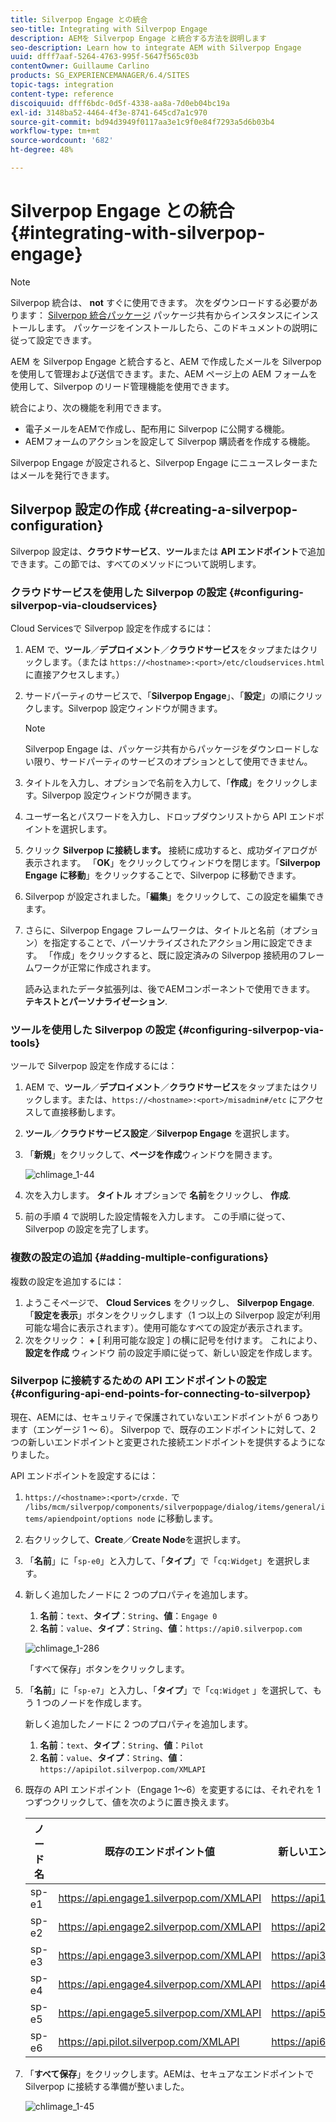 ```yaml
---
title: Silverpop Engage との統合
seo-title: Integrating with Silverpop Engage
description: AEMを Silverpop Engage と統合する方法を説明します
seo-description: Learn how to integrate AEM with Silverpop Engage
uuid: dfff7aaf-5264-4763-995f-5647f565c03b
contentOwner: Guillaume Carlino
products: SG_EXPERIENCEMANAGER/6.4/SITES
topic-tags: integration
content-type: reference
discoiquuid: dfff6bdc-0d5f-4338-aa8a-7d0eb04bc19a
exl-id: 3148ba52-4464-4f3e-8741-645cd7a1c970
source-git-commit: bd94d3949f0117aa3e1c9f0e84f7293a5d6b03b4
workflow-type: tm+mt
source-wordcount: '682'
ht-degree: 48%

---
```


# Silverpop Engage との統合{#integrating-with-silverpop-engage}

>[!NOTE]
>
>Silverpop 統合は、 **not** すぐに使用できます。 次をダウンロードする必要があります： [Silverpop 統合パッケージ](https://www.adobeaemcloud.com/content/marketplace/marketplaceProxy.html?packagePath=/content/companies/public/adobe/packages/aem620/product/cq-mcm-integrations-silverpop-content) パッケージ共有からインスタンスにインストールします。 パッケージをインストールしたら、このドキュメントの説明に従って設定できます。

AEM を Silverpop Engage と統合すると、AEM で作成したメールを Silverpop を使用して管理および送信できます。また、AEM ページ上の AEM フォームを使用して、Silverpop のリード管理機能を使用できます。

統合により、次の機能を利用できます。

* 電子メールをAEMで作成し、配布用に Silverpop に公開する機能。
* AEMフォームのアクションを設定して Silverpop 購読者を作成する機能。

Silverpop Engage が設定されると、Silverpop Engage にニュースレターまたはメールを発行できます。

## Silverpop 設定の作成 {#creating-a-silverpop-configuration}

Silverpop 設定は、**クラウドサービス**、**ツール**&#x200B;または **API エンドポイント**&#x200B;で追加できます。この節では、すべてのメソッドについて説明します。

### クラウドサービスを使用した Silverpop の設定 {#configuring-silverpop-via-cloudservices}

Cloud Servicesで Silverpop 設定を作成するには：

1. AEM で、**ツール**／**デプロイメント**／**クラウドサービス**&#x200B;をタップまたはクリックします。（または `https://<hostname>:<port>/etc/cloudservices.html` に直接アクセスします。）
1. サードパーティのサービスで、「**Silverpop Engage**」、「**設定**」の順にクリックします。Silverpop 設定ウィンドウが開きます。

   >[!NOTE]
   >
   >Silverpop Engage は、パッケージ共有からパッケージをダウンロードしない限り、サードパーティのサービスのオプションとして使用できません。

1. タイトルを入力し、オプションで名前を入力して、「**作成**」をクリックします。Silverpop 設定ウィンドウが開きます。
1. ユーザー名とパスワードを入力し、ドロップダウンリストから API エンドポイントを選択します。
1. クリック **Silverpop に接続します。** 接続に成功すると、成功ダイアログが表示されます。 「**OK**」をクリックしてウィンドウを閉じます。「**Silverpop Engage に移動**」をクリックすることで、Silverpop に移動できます。
1. Silverpop が設定されました。「**編集**」をクリックして、この設定を編集できます。
1. さらに、Silverpop Engage フレームワークは、タイトルと名前（オプション）を指定することで、パーソナライズされたアクション用に設定できます。 「作成」をクリックすると、既に設定済みの Silverpop 接続用のフレームワークが正常に作成されます。

   読み込まれたデータ拡張列は、後でAEMコンポーネントで使用できます。 **テキストとパーソナライゼーション**.

### ツールを使用した Silverpop の設定 {#configuring-silverpop-via-tools}

ツールで Silverpop 設定を作成するには：

1. AEM で、**ツール**／**デプロイメント**／**クラウドサービス**&#x200B;をタップまたはクリックします。または、`https://<hostname>:<port>/misadmin#/etc` にアクセスして直接移動します。
1. **ツール**／**クラウドサービス設定**／**Silverpop Engage** を選択します。
1. 「**新規**」をクリックして、**ページを作成**&#x200B;ウィンドウを開きます。

   ![chlimage_1-44](assets/chlimage_1-44.jpeg)

1. 次を入力します。 **タイトル** オプションで **名前**&#x200B;をクリックし、 **作成**.
1. 前の手順 4 で説明した設定情報を入力します。 この手順に従って、Silverpop の設定を完了します。

### 複数の設定の追加 {#adding-multiple-configurations}

複数の設定を追加するには：

1. ようこそページで、 **Cloud Services** をクリックし、 **Silverpop Engage**. 「**設定を表示**」ボタンをクリックします（1 つ以上の Silverpop 設定が利用可能な場合に表示されます）。使用可能なすべての設定が表示されます。
1. 次をクリック： **+** [ 利用可能な設定 ] の横に記号を付けます。 これにより、 **設定を作成** ウィンドウ 前の設定手順に従って、新しい設定を作成します。

### Silverpop に接続するための API エンドポイントの設定 {#configuring-api-end-points-for-connecting-to-silverpop}

現在、AEMには、セキュリティで保護されていないエンドポイントが 6 つあります（エンゲージ 1 ～ 6）。 Silverpop で、既存のエンドポイントに対して、2 つの新しいエンドポイントと変更された接続エンドポイントを提供するようになりました。

API エンドポイントを設定するには：

1. `https://<hostname>:<port>/crxde.` で `/libs/mcm/silverpop/components/silverpoppage/dialog/items/general/items/apiendpoint/options node` に移動します。
1. 右クリックして、**Create**／**Create Node**&#x200B;を選択します。
1. 「**名前**」に「`sp-e0`」と入力して、「**タイプ**」で「`cq:Widget`」を選択します。
1. 新しく追加したノードに 2 つのプロパティを追加します。

   1. **名前**：`text`、**タイプ**：`String`、**値**：`Engage 0`
   1. **名前**：`value`、**タイプ**：`String`、**値**：`https://api0.silverpop.com`

   ![chlimage_1-286](assets/chlimage_1-286.png)

   「すべて保存」ボタンをクリックします。

1. 「**名前**」に「`sp-e7`」と入力し、「**タイプ**」で「`cq:Widget` 」を選択して、もう 1 つのノードを作成します。

   新しく追加したノードに 2 つのプロパティを追加します。

   1. **名前**：`text`、**タイプ**：`String`、**値**：`Pilot`
   1. **名前**：`value`、**タイプ**：`String`、**値**：`https://apipilot.silverpop.com/XMLAPI`

1. 既存の API エンドポイント（Engage 1～6）を変更するには、それぞれを 1 つずつクリックして、値を次のように置き換えます。

   | **ノード名** | **既存のエンドポイント値** | **新しいエンドポイント値** |
   |---|---|---|
   | sp-e1 | https://api.engage1.silverpop.com/XMLAPI | https://api1.silverpop.com |
   | sp-e2 | https://api.engage2.silverpop.com/XMLAPI | https://api2.silverpop.com |
   | sp-e3 | https://api.engage3.silverpop.com/XMLAPI | https://api3.silverpop.com |
   | sp-e4 | https://api.engage4.silverpop.com/XMLAPI | https://api4.silverpop.com |
   | sp-e5 | https://api.engage5.silverpop.com/XMLAPI | https://api5.silverpop.com |
   | sp-e6 | https://api.pilot.silverpop.com/XMLAPI | https://api6.silverpop.com |

1. 「**すべて保存**」をクリックします。AEMは、セキュアなエンドポイントで Silverpop に接続する準備が整いました。

   ![chlimage_1-45](assets/chlimage_1-45.jpeg)
